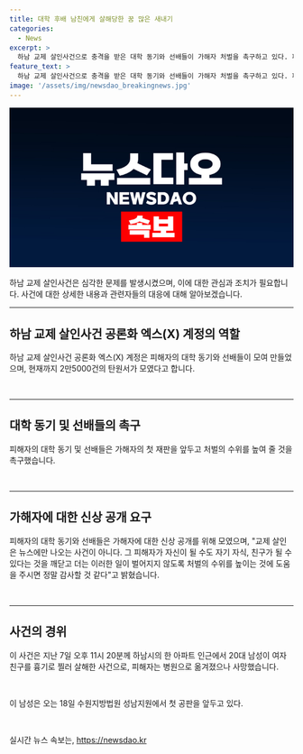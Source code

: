 ```yaml
---
title: 대학 후배 남친에게 살해당한 꿈 많은 새내기
categories:
  - News
excerpt: >
  하남 교제 살인사건으로 충격을 받은 대학 동기와 선배들이 가해자 처벌을 촉구하고 있다. 피해자의 억울함을 호소하며 가해자의 신상 공개를 요청하고, 이에 따른 사회적 관심을 높이려는 노력이 SNS를 중심으로 이루어지고 있다. 사건 발생 부근에 경찰에 붙잡힌 가해자는 환청 등의 변명을 내세우고 있으며, 첫 공판을 앞두고 있는 상황이다. 이에 대한 대규모 반발과 관심이 예상되고 있다.
feature_text: >
  하남 교제 살인사건으로 충격을 받은 대학 동기와 선배들이 가해자 처벌을 촉구하고 있다. 피해자의 억울함을 호소하며 가해자의 신상 공개를 요청하고, 이에 따른 사회적 관심을 높이려는 노력이 SNS를 중심으로 이루어지고 있다. 사건 발생 부근에 경찰에 붙잡힌 가해자는 환청 등의 변명을 내세우고 있으며, 첫 공판을 앞두고 있는 상황이다. 이에 대한 대규모 반발과 관심이 예상되고 있다.
image: '/assets/img/newsdao_breakingnews.jpg'
---
```


<p><img src="/assets/img/newsdao_breakingnews.jpg" alt="firstkoreanews 속보" /></p>

<p>하남 교제 살인사건은 심각한 문제를 발생시켰으며, 이에 대한 관심과 조치가 필요합니다. 사건에 대한 상세한 내용과 관련자들의 대응에 대해 알아보겠습니다. </p>

<hr />

<h2 data-ke-size="size26">하남 교제 살인사건 공론화 엑스(X) 계정의 역할</h2>

<p>하남 교제 살인사건 공론화 엑스(X) 계정은 피해자의 대학 동기와 선배들이 모여 만들었으며, 현재까지 2만5000건의 탄원서가 모였다고 합니다.</p>

<p data-ke-size="size16">&nbsp;</p>

<hr />

<h2 data-ke-size="size26">대학 동기 및 선배들의 촉구</h2>

<p>피해자의 대학 동기 및 선배들은 가해자의 첫 재판을 앞두고 처벌의 수위를 높여 줄 것을 촉구했습니다.</p>

<p data-ke-size="size16">&nbsp;</p>

<hr />

<h2 data-ke-size="size26">가해자에 대한 신상 공개 요구</h2>

<p>피해자의 대학 동기와 선배들은 가해자에 대한 신상 공개를 위해 모였으며, "교제 살인은 뉴스에만 나오는 사건이 아니다. 그 피해자가 자신이 될 수도 자기 자식, 친구가 될 수 있다는 것을 깨닫고 더는 이러한 일이 벌어지지 않도록 처벌의 수위를 높이는 것에 도움을 주시면 정말 감사할 것 같다"고 밝혔습니다.</p>

<p data-ke-size="size16">&nbsp;</p>

<hr />

<h2 data-ke-size="size26">사건의 경위</h2>

<p>이 사건은 지난 7일 오후 11시 20분께 하남시의 한 아파트 인근에서 20대 남성이 여자친구를 흉기로 찔러 살해한 사건으로, 피해자는 병원으로 옮겨졌으나 사망했습니다. </p>

<p data-ke-size="size16">&nbsp;</p>

<p>이 남성은 오는 18일 수원지방법원 성남지원에서 첫 공판을 앞두고 있다.</p>

<p data-ke-size="size16">&nbsp;</p>
실시간 뉴스 속보는, <a href="https://newsdao.kr" rel="dofollow">https://newsdao.kr</a>


